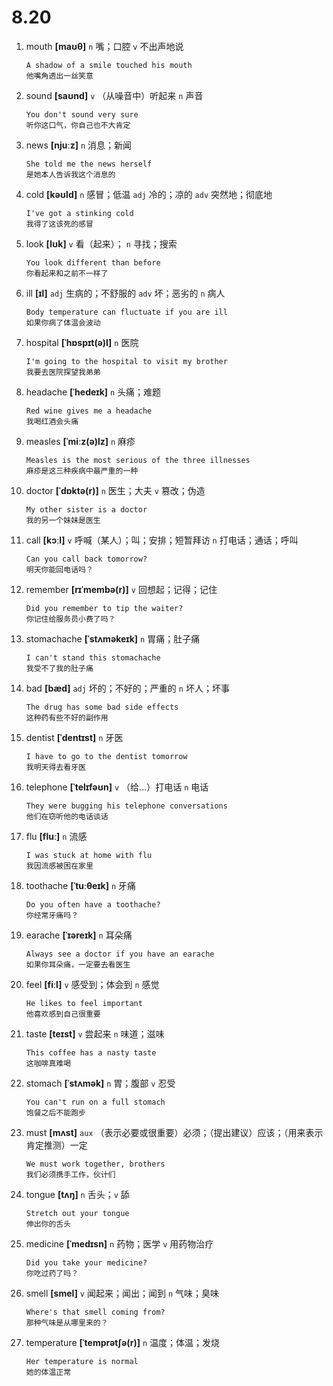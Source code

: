 # 8.20


1. mouth **[maʊθ]** `n` 嘴；口腔 `v` 不出声地说
    ```
    A shadow of a smile touched his mouth
    他嘴角透出一丝笑意
    ```

2. sound **[saʊnd]** `v` （从噪音中）听起来 `n` 声音
    ```
    You don't sound very sure
    听你这口气，你自己也不大肯定
    ```

3. news **[njuːz]** `n` 消息；新闻
    ```
    She told me the news herself
    是她本人告诉我这个消息的
    ```

4. cold **[kəʊld]** `n` 感冒；低温 `adj` 冷的；凉的 `adv` 突然地；彻底地
    ```
    I've got a stinking cold
    我得了这该死的感冒
    ```

5. look **[lʊk]** `v` 看（起来）； `n` 寻找；搜索
    ```
    You look different than before
    你看起来和之前不一样了
    ```

6. ill **[ɪl]** `adj` 生病的；不舒服的 `adv` 坏；恶劣的 `n` 病人
    ```
    Body temperature can fluctuate if you are ill
    如果你病了体温会波动
    ```

7. hospital **[ˈhɒspɪt(ə)l]** `n` 医院
    ```
    I'm going to the hospital to visit my brother
    我要去医院探望我弟弟
    ```

8. headache **[ˈhedeɪk]** `n` 头痛；难题
    ```
    Red wine gives me a headache
    我喝红酒会头痛
    ```

9. measles **[ˈmiːz(ə)lz]** `n` 麻疹
    ```
    Measles is the most serious of the three illnesses
    麻疹是这三种疾病中最严重的一种
    ```

10. doctor **[ˈdɒktə(r)]** `n` 医生；大夫 `v` 篡改；伪造
    ```
    My other sister is a doctor
    我的另一个妹妹是医生
    ```

11. call **[kɔːl]** `v` 呼喊（某人）；叫；安排；短暂拜访 `n` 打电话；通话；呼叫
    ```
    Can you call back tomorrow?
    明天你能回电话吗？
    ```

12. remember **[rɪˈmembə(r)]** `v` 回想起；记得；记住
    ```
    Did you remember to tip the waiter?
    你记住给服务员小费了吗？
    ```

13. stomachache **[ˈstʌməkeɪk]** `n` 胃痛；肚子痛
    ```
    I can't stand this stomachache
    我受不了我的肚子痛
    ```

14. bad **[bæd]** `adj` 坏的；不好的；严重的 `n` 坏人；坏事
    ```
    The drug has some bad side effects
    这种药有些不好的副作用
    ```

15. dentist **[ˈdentɪst]** `n` 牙医
    ```
    I have to go to the dentist tomorrow
    我明天得去看牙医
    ```

16. telephone **[ˈtelɪfəʊn]** `v` （给...）打电话 `n` 电话
    ```
    They were bugging his telephone conversations
    他们在窃听他的电话谈话
    ```

17. flu **[fluː]** `n` 流感
    ```
    I was stuck at home with flu
    我因流感被困在家里
    ```

18. toothache **[ˈtuːθeɪk]** `n` 牙痛
    ```
    Do you often have a toothache?
    你经常牙痛吗？
    ```

19. earache **[ˈɪəreɪk]** `n` 耳朵痛
    ```
    Always see a doctor if you have an earache
    如果你耳朵痛，一定要去看医生
    ```

20. feel **[fiːl]** `v` 感受到；体会到 `n` 感觉
    ```
    He likes to feel important
    他喜欢感到自己很重要
    ```

21. taste **[teɪst]** `v` 尝起来 `n` 味道；滋味
    ```
    This coffee has a nasty taste
    这咖啡真难喝
    ```

22. stomach **[ˈstʌmək]** `n` 胃；腹部 `v` 忍受
    ```
    You can't run on a full stomach
    饱餐之后不能跑步
    ```

23. must **[mʌst]** `aux` （表示必要或很重要）必须；（提出建议）应该；（用来表示肯定推测）一定
    ```
    We must work together, brothers
    我们必须携手工作，伙计们
    ```

24. tongue **[tʌŋ]** `n` 舌头；`v` 舔
    ```
    Stretch out your tongue
    伸出你的舌头
    ```

25. medicine **[ˈmedɪsn]** `n` 药物；医学 `v` 用药物治疗
    ```
    Did you take your medicine?
    你吃过药了吗？
    ```

26. smell **[smel]** `v` 闻起来；闻出；闻到 `n` 气味；臭味
    ```
    Where's that smell coming from?
    那种气味是从哪里来的？
    ```

27. temperature **[ˈtemprətʃə(r)]** `n` 温度；体温；发烧
    ```
    Her temperature is normal
    她的体温正常
    ```
